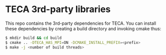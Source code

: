 # TECA 3rd-party libraries
This repo contains the 3rd-party dependencies for TECA. You can install these 
dependencies by creating a build directory and invoking cmake thus:

```bash
$ mkdir build && cd build
$ cmake .. -DTECA_HAS_MPI=ON -DCMAKE_INSTALL_PREFIX=<prefix>
$ make -j <number of build threads>
```

